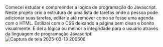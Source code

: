 Comecei estudar e compreender a lógica de programação do Javascript.
Neste projeto crio a estrutura de uma lista de tarefas onde a pessoa pode adicionar suas tarefas, editar e até remover como se fosse uma agenda com o HTML.
Estilizei com o CSS deixando a página bem clean e bonito visualmente.
E dei a lógica ou melhor a integridade para o usuário através da linguagem de programação Javascript!
![Captura de tela 2025-03-13 200506](https://github.com/user-attachments/assets/da4ba8c1-e105-473c-9a60-bf38f61a2275)
